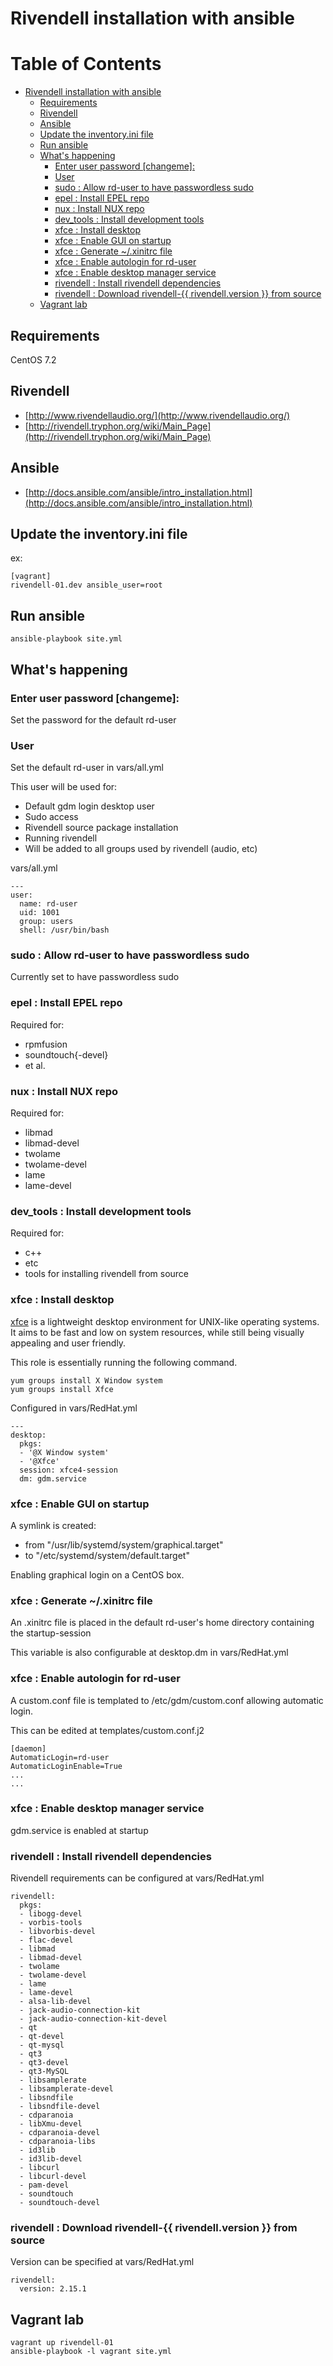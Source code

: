 # Rivendell installation with ansible

Table of Contents
=================

   * [Rivendell installation with ansible](#rivendell-installation-with-ansible)
      * [Requirements](#requirements)
      * [Rivendell](#rivendell)
      * [Ansible](#ansible)
      * [Update the inventory.ini file](#update-the-inventoryini-file)
      * [Run ansible](#run-ansible)
      * [What's happening](#whats-happening)
         * [Enter user password [changeme]:](#enter-user-password-changeme)
         * [User](#user)
         * [sudo : Allow rd-user to have passwordless sudo](#sudo--allow-rd-user-to-have-passwordless-sudo)
         * [epel : Install EPEL repo](#epel--install-epel-repo)
         * [nux : Install NUX repo](#nux--install-nux-repo)
         * [dev_tools : Install development tools](#dev_tools--install-development-tools)
         * [xfce : Install desktop](#xfce--install-desktop)
         * [xfce : Enable GUI on startup](#xfce--enable-gui-on-startup)
         * [xfce : Generate ~/.xinitrc file](#xfce--generate-xinitrc-file)
         * [xfce : Enable autologin for rd-user](#xfce--enable-autologin-for-rd-user)
         * [xfce : Enable desktop manager service](#xfce--enable-desktop-manager-service)
         * [rivendell : Install rivendell dependencies](#rivendell--install-rivendell-dependencies)
         * [rivendell : Download rivendell-{{ rivendell.version }} from source](#rivendell--download-rivendell--rivendellversion--from-source)
      * [Vagrant lab](#vagrant-lab)

## Requirements

CentOS 7.2

## Rivendell

* [http://www.rivendellaudio.org/](http://www.rivendellaudio.org/)
* [http://rivendell.tryphon.org/wiki/Main_Page](http://rivendell.tryphon.org/wiki/Main_Page)


## Ansible

* [http://docs.ansible.com/ansible/intro_installation.html](http://docs.ansible.com/ansible/intro_installation.html)

## Update the inventory.ini file

ex:
```
[vagrant]
rivendell-01.dev ansible_user=root
```

## Run ansible

```
ansible-playbook site.yml 
```

## What's happening

### Enter user password [changeme]: 

Set the password for the default rd-user

### User

Set the default rd-user in vars/all.yml

This user will be used for:
* Default gdm login desktop user
* Sudo access
* Rivendell source package installation
* Running rivendell
* Will be added to all groups used by rivendell (audio, etc)

vars/all.yml 
```
---
user:
  name: rd-user
  uid: 1001
  group: users
  shell: /usr/bin/bash
```

### sudo : Allow rd-user to have passwordless sudo
Currently set to have passwordless sudo

### epel : Install EPEL repo
Required for:
  - rpmfusion
  - soundtouch{-devel}
  - et al.

### nux : Install NUX repo
Required for:
  - libmad
  - libmad-devel
  - twolame
  - twolame-devel 
  - lame
  - lame-devel

### dev_tools : Install development tools
Required for:
  - c++
  - etc
  - tools for installing rivendell from source

### xfce : Install desktop
[xfce](https://www.xfce.org/) is a lightweight desktop environment for UNIX-like operating systems. It aims to be fast and low on system resources, while still being visually appealing and user friendly.

This role is essentially running the following command.
```
yum groups install X Window system
yum groups install Xfce
```
Configured in vars/RedHat.yml
```
---
desktop:
  pkgs:
  - '@X Window system'
  - '@Xfce'
  session: xfce4-session
  dm: gdm.service

```

### xfce : Enable GUI on startup
A symlink is created:
 - from "/usr/lib/systemd/system/graphical.target"
 - to "/etc/systemd/system/default.target"

Enabling graphical login on a CentOS box.

### xfce : Generate ~/.xinitrc file
An .xinitrc file is placed in the default rd-user's home directory containing the startup-session

This variable is also configurable at desktop.dm in vars/RedHat.yml

### xfce : Enable autologin for rd-user
A custom.conf file is templated to /etc/gdm/custom.conf allowing automatic login.

This can be edited at templates/custom.conf.j2
```
[daemon]
AutomaticLogin=rd-user
AutomaticLoginEnable=True
...
...
```

### xfce : Enable desktop manager service
gdm.service is enabled at startup

### rivendell : Install rivendell dependencies

Rivendell requirements can be configured at vars/RedHat.yml
```
rivendell:
  pkgs:
  - libogg-devel
  - vorbis-tools
  - libvorbis-devel
  - flac-devel
  - libmad
  - libmad-devel
  - twolame
  - twolame-devel 
  - lame
  - lame-devel
  - alsa-lib-devel
  - jack-audio-connection-kit
  - jack-audio-connection-kit-devel
  - qt
  - qt-devel
  - qt-mysql
  - qt3
  - qt3-devel
  - qt3-MySQL
  - libsamplerate
  - libsamplerate-devel
  - libsndfile
  - libsndfile-devel
  - cdparanoia
  - libXmu-devel
  - cdparanoia-devel
  - cdparanoia-libs
  - id3lib
  - id3lib-devel
  - libcurl
  - libcurl-devel  
  - pam-devel
  - soundtouch
  - soundtouch-devel

```

### rivendell : Download rivendell-{{ rivendell.version }} from source
Version can be specified at vars/RedHat.yml
```
rivendell:
  version: 2.15.1
```

## Vagrant lab

```
vagrant up rivendell-01
ansible-playbook -l vagrant site.yml
```
